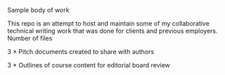 Sample body of work

This repo is an attempt to host and maintain some of my collaborative technical writing work that was done for clients and previous employers.  
Number of files 

3 * Pitch documents created to share with authors

3 * Outlines of course content for editorial board review

